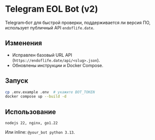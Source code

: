 # Telegram EOL Bot (v2)

Telegram‑бот для быстрой проверки, поддерживается ли версия ПО,
использует публичный API `endoflife.date`.

## Изменения
* Исправлен базовый URL API (`https://endoflife.date/api/<slug>.json`).
* Обновлены инструкции и Docker Compose.

## Запуск

```bash
cp .env.example .env  # укажите BOT_TOKEN
docker compose up --build -d
```

## Использование
```
nodejs 22, nginx, go1.22
```
Или inline: `@your_bot python 3.13`.
